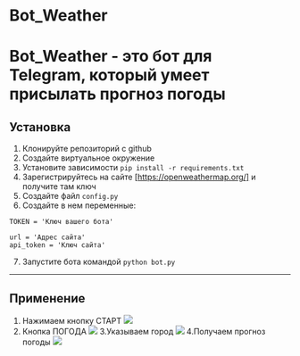 # Bot_Weather

Bot_Weather - это бот для Telegram, который умеет присылать прогноз погоды
==================================================================================

## Установка

1. Клонируйте репозиторий с github
2. Создайте виртуальное окружение
3. Установите зависимости `pip install -r requirements.txt`
4. Зарегистрируйтесь на сайте [https://openweathermap.org/] и получите там ключ
5. Создайте файл `config.py`
6. Создайте в нем переменные:
```
TOKEN = 'Ключ вашего бота'

url = 'Адрес сайта'
api_token = 'Ключ сайта'
```
7. Запустите бота командой `python bot.py`

----------------------------------------------------------------------------------

## Применение

1. Нажимаем кнопку СТАРТ
![](https://user-images.githubusercontent.com/61093151/92274643-4d08a880-eef6-11ea-92c1-fbec72681630.jpg=x100 )
2. Кнопка ПОГОДА
![](https://user-images.githubusercontent.com/61093151/92275937-c2757880-eef8-11ea-9c16-7c86332f9780.jpg=x100)
3.Указываем город 
![](https://user-images.githubusercontent.com/61093151/92277347-652ef680-eefb-11ea-8197-98c37e000a68.jpg=x100)
4.Получаем прогноз погоды
![](https://user-images.githubusercontent.com/61093151/92277087-e3d76400-eefa-11ea-921a-b8bb7b011e45.jpg=x100)
